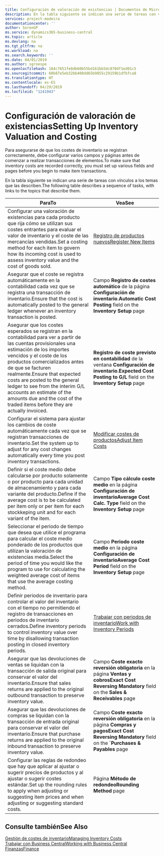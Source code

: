 ```yaml
---
title: Configuración de valoración de existencias | Documentos de Microsoft
description: En la tabla siguiente se indican una serie de tareas con vínculos a los temas que las describen.
services: project-madeira
documentationcenter: ''
author: SorenGP
ms.service: dynamics365-business-central
ms.topic: article
ms.devlang: na
ms.tgt_pltfrm: na
ms.workload: na
ms.search.keywords: ''
ms.date: 04/01/2019
ms.author: sgroespe
ms.openlocfilehash: 184c7651fe8db60b55bd161bb5dc870df1ed01c5
ms.sourcegitcommit: 60b87e5eb32bb408dd65b9855c29159b1dfbfca8
ms.translationtype: HT
ms.contentlocale: es-ES
ms.lasthandoff: 04/29/2019
ms.locfileid: "1241943"
---
```

# <a name="setting-up-inventory-valuation-and-costing"></a><span data-ttu-id="ba7b6-103">Configuración de valoración de existencias</span><span class="sxs-lookup"><span data-stu-id="ba7b6-103">Setting Up Inventory Valuation and Costing</span></span>
<span data-ttu-id="ba7b6-104">Para asegurarse de que los costes de inventario se registran correctamente, debe configurar varios campos y páginas antes de comenzar a realizar transacciones de elementos.</span><span class="sxs-lookup"><span data-stu-id="ba7b6-104">To make sure that inventory costs are recorded correctly, you must set up various fields and pages before you begin to make item transactions.</span></span>

<span data-ttu-id="ba7b6-105">En la tabla siguiente se indican una serie de tareas con vínculos a los temas que las describen.</span><span class="sxs-lookup"><span data-stu-id="ba7b6-105">The following table describes a sequence of tasks, with links to the topics that describe them.</span></span>

|<span data-ttu-id="ba7b6-106">**Para**</span><span class="sxs-lookup"><span data-stu-id="ba7b6-106">**To**</span></span>|<span data-ttu-id="ba7b6-107">**Vea**</span><span class="sxs-lookup"><span data-stu-id="ba7b6-107">**See**</span></span>|  
|------------|-------------|  
|<span data-ttu-id="ba7b6-108">Configurar una valoración de existencias para cada producto que rija cómo se utilizan sus costes entrantes para evaluar el valor de inventario y el coste de las mercancías vendidas.</span><span class="sxs-lookup"><span data-stu-id="ba7b6-108">Set a costing method for each item to govern how its incoming cost is used to assess inventory value and the cost of goods sold.</span></span>|[<span data-ttu-id="ba7b6-109">Registro de productos nuevos</span><span class="sxs-lookup"><span data-stu-id="ba7b6-109">Register New Items</span></span>](inventory-how-register-new-items.md)|  
|<span data-ttu-id="ba7b6-110">Asegurar que el coste se registra automáticamente en la contabilidad cada vez que se registra una transacción de inventario.</span><span class="sxs-lookup"><span data-stu-id="ba7b6-110">Ensure that the cost is automatically posted to the general ledger whenever an inventory transaction is posted.</span></span>|<span data-ttu-id="ba7b6-111">Campo **Registro de costes automático** de la página **Configuración de inventario**.</span><span class="sxs-lookup"><span data-stu-id="ba7b6-111">**Automatic Cost Posting** field on the **Inventory Setup** page</span></span>|  
|<span data-ttu-id="ba7b6-112">Asegurar que los costes esperados se registran en la contabilidad para ver a partir de las cuentas provisionales una estimación de los importes vencidos y el coste de los productos comercializados antes de que se facturen realmente.</span><span class="sxs-lookup"><span data-stu-id="ba7b6-112">Ensure that expected costs are posted to the general ledger to see from the interim G/L accounts an estimate of the amounts due and the cost of the traded items before they are actually invoiced.</span></span>|<span data-ttu-id="ba7b6-113">**Registro de coste previsto en contabilidad** de la ventana **Configuración de inventario**.</span><span class="sxs-lookup"><span data-stu-id="ba7b6-113">**Expected Cost Posting to G/L** field on the **Inventory Setup** page</span></span>|  
|<span data-ttu-id="ba7b6-114">Configurar el sistema para ajustar los cambios de coste automáticamente cada vez que se registran transacciones de inventario.</span><span class="sxs-lookup"><span data-stu-id="ba7b6-114">Set the system up to adjust for any cost changes automatically every time you post inventory transactions.</span></span>|[<span data-ttu-id="ba7b6-115">Modificar costes de productos</span><span class="sxs-lookup"><span data-stu-id="ba7b6-115">Adjust Item Costs</span></span>](inventory-how-adjust-item-costs.md)|  
|<span data-ttu-id="ba7b6-116">Definir si el coste medio debe calcularse por producto solamente o por producto para cada unidad de almacenamiento y para cada variante del producto.</span><span class="sxs-lookup"><span data-stu-id="ba7b6-116">Define if the average cost is to be calculated per item only or per item for each stockkeping unit and for each variant of the item.</span></span>|<span data-ttu-id="ba7b6-117">Campo **Tipo cálculo coste medio** en la página **Configuración de inventario**</span><span class="sxs-lookup"><span data-stu-id="ba7b6-117">**Average Cost Calc. Type** field on the **Inventory Setup** page</span></span>|  
|<span data-ttu-id="ba7b6-118">Seleccionar el periodo de tiempo que desea que utilice el programa para calcular el coste medio ponderado de los productos que utilizan la valoración de existencias media.</span><span class="sxs-lookup"><span data-stu-id="ba7b6-118">Select the period of time you would like the program to use for calculating the weighted average cost of items that use the average costing method.</span></span>|<span data-ttu-id="ba7b6-119">Campo **Periodo coste medio** en la página **Configuración de inventario**</span><span class="sxs-lookup"><span data-stu-id="ba7b6-119">**Average Cost Period** field on the **Inventory Setup** page</span></span>|  
|<span data-ttu-id="ba7b6-120">Definir periodos de inventario para controlar el valor del inventario con el tiempo no permitiendo el registro de transacciones en periodos de inventario cerrados.</span><span class="sxs-lookup"><span data-stu-id="ba7b6-120">Define inventory periods to control inventory value over time by disallowing transaction posting in closed inventory periods.</span></span>|[<span data-ttu-id="ba7b6-121">Trabajar con periodos de inventario</span><span class="sxs-lookup"><span data-stu-id="ba7b6-121">Work with Inventory Periods</span></span>](finance-how-to-work-with-inventory-periods.md)|  
|<span data-ttu-id="ba7b6-122">Asegurar que las devoluciones de ventas se liquidan con la transacción de salida original para conservar el valor del inventario.</span><span class="sxs-lookup"><span data-stu-id="ba7b6-122">Ensure that sales returns are applied to the original outbound transaction to preserve inventory value.</span></span>|<span data-ttu-id="ba7b6-123">Campo **Coste exacto reversión obligatoria** en la página **Ventas y cobros**</span><span class="sxs-lookup"><span data-stu-id="ba7b6-123">**Exact Cost Reversing Mandatory** field on the **Sales & Receivables** page</span></span>|  
|<span data-ttu-id="ba7b6-124">Asegurar que las devoluciones de compras se liquidan con la transacción de entrada original para conservar el valor del inventario.</span><span class="sxs-lookup"><span data-stu-id="ba7b6-124">Ensure that purchase returns are applied to the original inbound transaction to preserve inventory value.</span></span>|<span data-ttu-id="ba7b6-125">Campo **Coste exacto reversión obligatoria** en la página **Compras y pagos**</span><span class="sxs-lookup"><span data-stu-id="ba7b6-125">**Exact Cost Reversing Mandatory** field on the **´Purchases & Payables** page</span></span>|
|<span data-ttu-id="ba7b6-126">Configurar las reglas de redondeo que hay que aplicar al ajustar o sugerir precios de productos y al ajustar o sugerir costes estándar.</span><span class="sxs-lookup"><span data-stu-id="ba7b6-126">Set up the rounding rules to apply when adjusting or suggesting item prices and when adjusting or suggesting standard costs.</span></span>|<span data-ttu-id="ba7b6-127">Página **Método de redondeo**</span><span class="sxs-lookup"><span data-stu-id="ba7b6-127">**Rounding Method** page</span></span>|  

## <a name="see-also"></a><span data-ttu-id="ba7b6-128">Consulte también</span><span class="sxs-lookup"><span data-stu-id="ba7b6-128">See Also</span></span>  
[<span data-ttu-id="ba7b6-129">Gestión de costes de inventario</span><span class="sxs-lookup"><span data-stu-id="ba7b6-129">Managing Inventory Costs</span></span>](finance-manage-inventory-costs.md)  
[<span data-ttu-id="ba7b6-130">Trabajar con Business Central</span><span class="sxs-lookup"><span data-stu-id="ba7b6-130">Working with Business Central</span></span>](ui-work-product.md)  
[<span data-ttu-id="ba7b6-131">Finanzas</span><span class="sxs-lookup"><span data-stu-id="ba7b6-131">Finance</span></span>](finance.md)  
